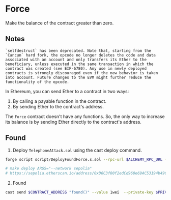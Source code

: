 # Force

Make the balance of the contract greater than zero.

## Notes

```
`selfdestruct` has been deprecated. Note that, starting from the `Cancun` hard fork, the opcode no longer deletes the code and data associated with an account and only transfers its Ether to the beneficiary, unless executed in the same transaction in which the contract was created (see EIP-6780). Any use in newly deployed contracts is strongly discouraged even if the new behavior is taken into account. Future changes to the EVM might further reduce the functionality of the opcode.
````

In Ethereum, you can send Ether to a contract in two ways:

1. By calling a payable function in the contract.
2. By sending Ether to the contract's address.

The `Force` contract doesn't have any functions. So, the only way to increase its balance is by sending Ether directly to the contract's address.

## Found

1. Deploy `TelephoneAttack.sol` using the cast deploy command.

```bash
forge script script/DeployFoundForce.s.sol --rpc-url $ALCHEMY_RPC_URL --private-key $PRIVATE_KEY --broadcast --verify --etherscan-api-key $ETHERSCAN_API_KEY -vvvv --legacy

# make deploy ARGS="--network sepolia"
# https://sepolia.etherscan.io/address/0xD6C3f00f2edCd960e69AC53194b49C6A9A06c5b5
```

2. Found

```bash
cast send $CONTRACT_ADDRESS "found()" --value 1wei  --private-key $PRIVATE_KEY --rpc-url $ALCHEMY_RPC_URL --legacy
```
